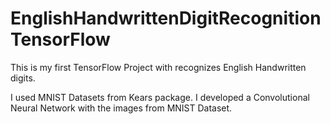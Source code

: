 # EnglishHandwrittenDigitRecognitionTensorFlow
This is my first TensorFlow Project with recognizes English Handwritten digits.

I used MNIST Datasets from Kears package. I developed a Convolutional Neural Network with the images from MNIST Dataset.
